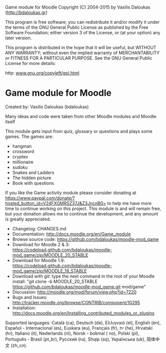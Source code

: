 Game module for Moodle
Copyright (C) 2004-2015 by Vasilis Daloukas (http://bdaloukas.gr)

This program is free software; you can redistribute it and/or modify
it under the terms of the GNU General Public License as published by
the Free Software Foundation; either version 3 of the License, or
(at your option) any later version.

This program is distributed in the hope that it will be useful,
but WITHOUT ANY WARRANTY; without even the implied warranty of
MERCHANTABILITY or FITNESS FOR A PARTICULAR PURPOSE.  See the
GNU General Public License for more details:

http: www.gnu.org/copyleft/gpl.html

Game module for Moodle
===============================================================================
Created by: Vasilis Daloukas (bdaloukas)


Many ideas and code were taken from other Moodle modules and Moodle itself


This module gets input from quiz, glossary or questions and plays some games. The games are:


* hangman
* crossword
* cryptex
* millionaire
* sudoku
* Snakes and Ladders
* The hidden picture
* Book with questions

If you like the Game activity module please consider donating at https://www.paypal.com/donate/?hosted_button_id=V24FXGMRSZ37J&Z3JncnB0= to help me have more time to continue working on this project. This module is and will remain free, but your donation allows me to continue the development, and any amount is greatly appreciated.

* Changelog: CHANGES.md
* Documentation: http://docs.moodle.org/en/Game_module
* Browse source code: https://github.com/bdaloukas/moodle-mod_game
* Download for Moodle 2 & 3: https://codeload.github.com/bdaloukas/moodle-mod_game/zip/MOODLE_20_STABLE
* Download for Moodle 1.9: https://codeload.github.com/bdaloukas/moodle-mod_game/zip/MOODLE_19_STABLE
* Download with git: type the next command in the root of your Moodle install: "git clone -b MOODLE_20_STABLE https://github.com/bdaloukas/moodle-mod_game.git mod/game"
* Discussion: http://moodle.org/mod/forum/view.php?id=7220
* Bugs and Issues: http://tracker.moodle.org/browse/CONTRIB/component/10295
* Installation: http://docs.moodle.org/en/Installing_contributed_modules_or_plugins

Supported languages: Català (ca), Deutsch (de), Ελληνικά (el), English (en), Español - Internacional (es), Euskara (eu), Français (fr), ית  (he), Hrvatski (hr), Italiano (it), Nederlands (nl), Norsk - bokmal ( no), Polski (pl), Português - Brasil (pt_br), Русский (ru), Shqip (sq), Українська (uk), 简体中文 (zh_cn).
